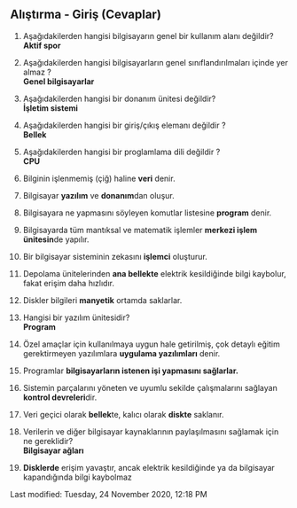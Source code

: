 Alıştırma - Giriş (Cevaplar)
----------------------------

1) Aşağıdakilerden hangisi bilgisayarın genel bir kullanım alanı değildir?  
**Aktif spor**

2) Aşağıdakilerden hangisi bilgisayarların genel sınıflandırılmaları içinde yer almaz ?  
**Genel bilgisayarlar**

3) Aşağıdakilerden hangisi bir donanım ünitesi değildir?  
**İşletim sistemi**

4) Aşağıdakilerden hangisi bir giriş/çıkış elemanı değildir ?  
**Bellek**

5) Aşağıdakilerden hangisi bir proglamlama dili değildir ?  
**CPU**

6) Bilginin işlenmemiş (çiğ) haline **veri** denir.

7) Bilgisayar **yazılım** ve **donanım**dan oluşur.

8) Bilgisayara ne yapmasını söyleyen komutlar listesine **program** denir.

9) Bilgisayarda tüm mantıksal ve matematik işlemler **merkezi işlem ünitesin**de yapılır.

10) Bir bilgisayar sisteminin zekasını **işlemci** oluşturur.

11) Depolama ünitelerinden **ana bellekte** elektrik kesildiğinde bilgi kaybolur, fakat erişim daha hızlıdır.

12) Diskler bilgileri **manyetik** ortamda saklarlar.

13) Hangisi bir yazılım ünitesidir?  
**Program**

14) Özel amaçlar için kullanılmaya uygun hale getirilmiş, çok detaylı eğitim gerektirmeyen yazılımlara **uygulama yazılımları** denir.

15) Programlar **bilgisayarların istenen işi yapmasını sağlarlar.**

16) Sistemin parçalarını yöneten ve uyumlu sekilde çalışmalarını sağlayan **kontrol devreleri**dir.

17) Veri geçici olarak **bellek**te, kalıcı olarak **diskte** saklanır.

18) Verilerin ve diğer bilgisayar kaynaklarının paylaşılmasını sağlamak için ne gereklidir?  
**Bilgisayar ağları**

19) **Disklerde** erişim yavaştır, ancak elektrik kesildiğinde ya da bilgisayar kapandığında bilgi kaybolmaz

Last modified: Tuesday, 24 November 2020, 12:18 PM